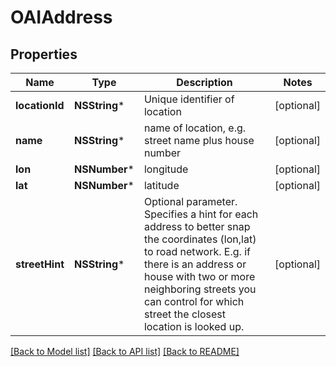 # OAIAddress

## Properties
Name | Type | Description | Notes
------------ | ------------- | ------------- | -------------
**locationId** | **NSString*** | Unique identifier of location | [optional] 
**name** | **NSString*** | name of location, e.g. street name plus house number | [optional] 
**lon** | **NSNumber*** | longitude | [optional] 
**lat** | **NSNumber*** | latitude | [optional] 
**streetHint** | **NSString*** | Optional parameter. Specifies a hint for each address to better snap the coordinates (lon,lat) to road network. E.g. if there is an address or house with two or more neighboring streets you can control for which street the closest location is looked up. | [optional] 

[[Back to Model list]](../README.md#documentation-for-models) [[Back to API list]](../README.md#documentation-for-api-endpoints) [[Back to README]](../README.md)


